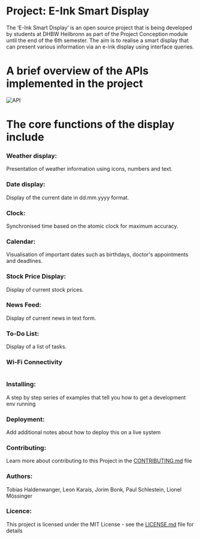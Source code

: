 # Project: E-Ink Smart Display 
The ‘E-Ink Smart Display’ is an open source project that is being developed by students at DHBW Heilbronn as part of the Project Conception module until the end of the 6th semester. The aim is to realise a smart display that can present various information via an e-ink display using interface queries.

# A brief overview of the APIs implemented in the project
![API](https://github.com/tobihaldes/eInkDisplay/assets/165897037/4c04f5b3-3efd-4f3e-9c81-d4414eddf892)

# The core functions of the display include
### Weather display: 
Presentation of weather information using icons, numbers and text. 
### Date display: 
Display of the current date in dd.mm.yyyy format. 
### Clock: 
Synchronised time based on the atomic clock for maximum accuracy. 
### Calendar: 
Visualisation of important dates such as birthdays, doctor's appointments and deadlines.
### Stock Price Display:
Display of current stock prices.
### News Feed:
Display of current news in text form.
### To-Do List:
Display of a list of tasks.
### Wi-Fi Connectivity
# 

### Installing: 
A step by step series of examples that tell you how to get a development env running

### Deployment: 
Add additional notes about how to deploy this on a live system

### Contributing: 
Learn more about contributing to this Project in the [CONTRIBUTING.md](CONTRIBUTING.md) file

### Authors: 
Tobias Haldenwanger, Leon Karais, Jorim Bonk, Paul Schlestein, Lionel Mössinger

### Licence: 
This project is licensed under the MIT License - see the [LICENSE.md](LICENSE.md) file for details

